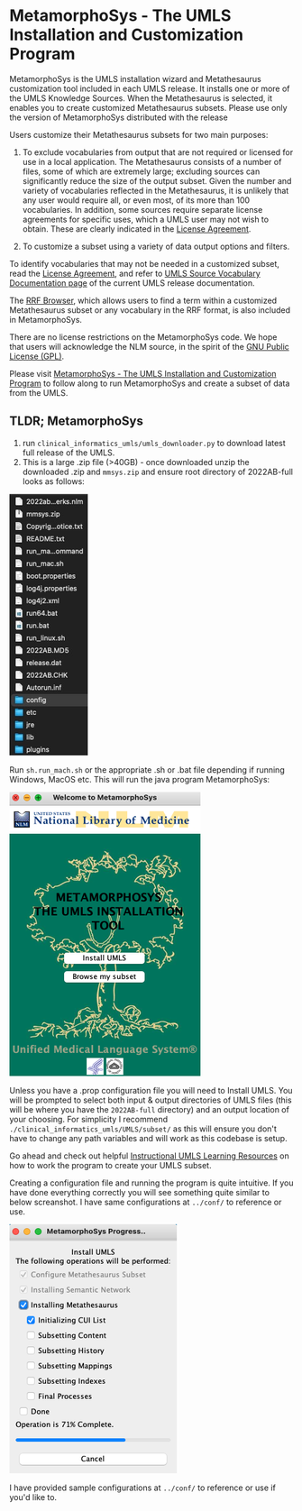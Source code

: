 # MetamorphoSys - The UMLS Installation and Customization Program

MetamorphoSys is the UMLS installation wizard and Metathesaurus customization tool included in each UMLS release. It installs one or more of the UMLS Knowledge Sources. When the Metathesaurus is selected, it enables you to create customized Metathesaurus subsets. Please use only the version of MetamorphoSys distributed with the release

Users customize their Metathesaurus subsets for two main purposes:

1. To exclude vocabularies from output that are not required or licensed for use in a local application.
The Metathesaurus consists of a number of files, some of which are extremely large; excluding sources can significantly reduce the size of the output subset. Given the number and variety of vocabularies reflected in the Metathesaurus, it is unlikely that any user would require all, or even most, of its more than 100 vocabularies. In addition, some sources require separate license agreements for specific uses, which a UMLS user may not wish to obtain. These are clearly indicated in the [License Agreement][def5].

2. To customize a subset using a variety of data output options and filters.

To identify vocabularies that may not be needed in a customized subset, read the [License Agreement][def5], and refer to [UMLS Source Vocabulary Documentation page][def4] of the current UMLS release documentation.

The [RRF Browser][def3], which allows users to find a term within a customized Metathesaurus subset or any vocabulary in the RRF format, is also included in MetamorphoSys.

There are no license restrictions on the MetamorphoSys code. We hope that users will acknowledge the NLM source, in the spirit of the [GNU Public License (GPL)][def2].

Please visit [MetamorphoSys - The UMLS Installation and Customization Program][def] to follow along to run MetamorphoSys and create a subset of data from the UMLS.

## TLDR; MetamorphoSys

1. run `clinical_informatics_umls/umls_downloader.py` to download latest full release of the UMLS.
2. This is a large .zip file (>40GB) - once downloaded unzip the downloaded .zip and `mmsys.zip` and ensure root directory of 2022AB-full looks as follows:

<img src="https://github.com/rcolinp/clinical_informatics_umls/blob/develop/images/2022AB-full_directory.jpg?raw=true" alt="2022AB-full_directory.jpg">

Run `sh.run_mach.sh` or the appropriate .sh or .bat file depending if running Windows, MacOS etc. This will run the java program MetamorphoSys:

<img src="../images/welcome_to_metamorphosys.png" alt="../images/welcome_to_metamorphosys.png">

Unless you have a .prop configuration file you will need to Install UMLS. You will be prompted to select both input & output directories of UMLS files (this will be where you have the `2022AB-full` directory) and an output location of your choosing. For simplicity I recommend `./clinical_informatics_umls/UMLS/subset/` as this will ensure you don't have to change any path variables and will work as this codebase is setup.

Go ahead and check out helpful [Instructional UMLS Learning Resources]("https://www.nlm.nih.gov/research/umls/user_education/learning_resources.html") on how to work the program to create your UMLS subset.

Creating a configuration file and running the program is quite intuitive. If you have done everything correctly you will see something quite similar to below screanshot. I have same configurations at `../conf/` to reference or use.

<img src="../images/MetamorphoSys_progress.png" alt="../images/welcome_to_metamorphosys.png">

I have provided sample configurations at `../conf/` to reference or use if you'd like to.

[def]: "https://www.ncbi.nlm.nih.gov/books/NBK9683/"
[def2]: "http://www.gnu.org/copyleft/gpl.html"
[def3]: "http://www.nlm.nih.gov/research/umls/implementation_resources/metamorphosys/RRF_Browser.html"
[def4]: "https://www.nlm.nih.gov/research/umls/sourcereleasedocs/index.html"
[def5]: "https://uts.nlm.nih.gov/license.html"
